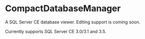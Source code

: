# CompactDatabaseManager
A SQL Server CE database viewer. Editing support is coming soon.

Currently supports SQL Server CE 3.0/3.1 and 3.5.
